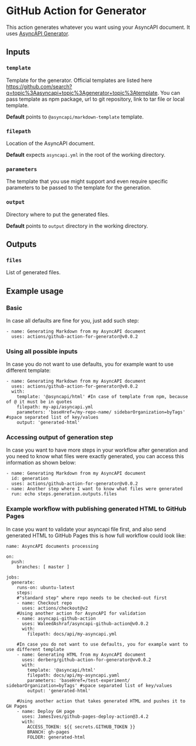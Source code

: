 # GitHub Action for Generator

This action generates whatever you want using your AsyncAPI document. It uses [AsyncAPI Generator](https://github.com/asyncapi/generator/).

## Inputs

### `template`

Template for the generator. Official templates are listed here https://github.com/search?q=topic%3Aasyncapi+topic%3Agenerator+topic%3Atemplate. You can pass template as npm package, url to git repository, link to tar file or local template.

**Default** points to `@asyncapi/markdown-template` template.

### `filepath`

Location of the AsyncAPI document.

**Default** expects `asyncapi.yml` in the root of the working directory.

### `parameters`

The template that you use might support and even require specific parameters to be passed to the template for the generation.

### `output`

Directory where to put the generated files.

**Default** points to `output` directory in the working directory.

## Outputs

### `files`

List of generated files.

## Example usage

### Basic

In case all defaults are fine for you, just add such step:

```
- name: Generating Markdown from my AsyncAPI document
  uses: actions/github-action-for-generator@v0.0.2
```

### Using all possible inputs

In case you do not want to use defaults, you for example want to use different template:

```
- name: Generating Markdown from my AsyncAPI document
  uses: actions/github-action-for-generator@v0.0.2
  with:
    template: '@asyncapi/html' #In case of template from npm, because of @ it must be in quotes
    filepath: my-api/asyncapi.yml
    parameters: 'baseHref=/my-repo-name/ sidebarOrganization=byTags' #space separated list of key/values
    output: 'generated-html'
```

### Accessing output of generation step

In case you want to have more steps in your workflow after generation and you need to know what files were exactly generated, you can access this information as shown below:

```
- name: Generating Markdown from my AsyncAPI document
  id: generation
  uses: actions/github-action-for-generator@v0.0.2
- name: Another step where I want to know what files were generated
  run: echo steps.generation.outputs.files
```

### Example workflow with publishing generated HTML to GitHub Pages

In case you want to validate your asyncapi file first, and also send generated HTML to GitHub Pages this is how full workflow could look like:

```
name: AsyncAPI documents processing

on:
  push:
    branches: [ master ]

jobs:
  generate:
    runs-on: ubuntu-latest
    steps:
    #"standard step" where repo needs to be checked-out first
    - name: Checkout repo
      uses: actions/checkout@v2
    #Using another action for AsyncAPI for validation
    - name: asyncapi-github-action
      uses: WaleedAshraf/asyncapi-github-action@v0.0.2
      with:
        filepath: docs/api/my-asyncapi.yml
      
    #In case you do not want to use defaults, you for example want to use different template
    - name: Generating HTML from my AsyncAPI document
      uses: derberg/github-action-for-generator@vv0.0.2
      with:
        template: '@asyncapi/html'
        filepath: docs/api/my-asyncapi.yaml
        parameters: 'baseHref=/test-experiment/ sidebarOrganization=byTags' #space separated list of key/values
        output: 'generated-html'
      
    #Using another action that takes generated HTML and pushes it to GH Pages
    - name: Deploy GH page
      uses: JamesIves/github-pages-deploy-action@3.4.2
      with:
        ACCESS_TOKEN: ${{ secrets.GITHUB_TOKEN }}
        BRANCH: gh-pages
        FOLDER: generated-html
```
